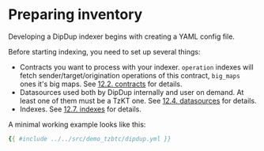 # Preparing inventory

Developing a DipDup indexer begins with creating a YAML config file.

Before starting indexing, you need to set up several things:

* Contracts you want to process with your indexer. `operation` indexes will fetch sender/target/origination operations of this contract, `big_maps` ones it's big maps. See [12.2. contracts](../config/contracts.md) for details.
* Datasources used both by DipDup internally and user on demand. At least one of them must be a TzKT one. See [12.4. datasources](../config/datasources.md) for details.
* Indexes. See [12.7. indexes](../config/indexes/README.md) for details.

A minimal working example looks like this:

```yaml
{{ #include ../../src/demo_tzbtc/dipdup.yml }}
```
